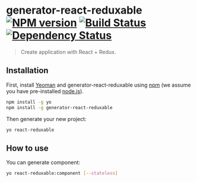# generator-react-reduxable [![NPM version][npm-image]][npm-url] [![Build Status][travis-image]][travis-url] [![Dependency Status][daviddm-image]][daviddm-url]
> Create application with React + Redux.

## Installation

First, install [Yeoman](http://yeoman.io) and generator-react-reduxable using [npm](https://www.npmjs.com/) (we assume you have pre-installed [node.js](https://nodejs.org/)).

```bash
npm install -g yo
npm install -g generator-react-reduxable
```

Then generate your new project:

```bash
yo react-reduxable
```

## How to use

You can generate component:

```bash
yo react-reduxable:component [--stateless]
```

[npm-image]: https://badge.fury.io/js/generator-react-reduxable.svg
[npm-url]: https://npmjs.org/package/generator-react-reduxable
[travis-image]: https://travis-ci.org/jeshio/generator-react-reduxable.svg?branch=master
[travis-url]: https://travis-ci.org/jeshio/generator-react-reduxable
[daviddm-image]: https://david-dm.org/jeshio/generator-react-reduxable.svg?theme=shields.io
[daviddm-url]: https://david-dm.org/jeshio/generator-react-reduxable
